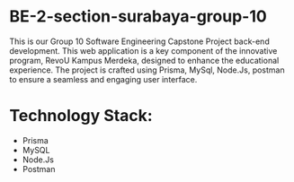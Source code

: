 # BE-2-section-surabaya-group-10
This is our Group 10 Software Engineering Capstone Project back-end development. This web application is a key component of the innovative program, RevoU Kampus Merdeka, designed to enhance the educational experience. The project is crafted using Prisma, MySql, Node.Js, postman to ensure a seamless and engaging user interface.

# Technology Stack:

* Prisma
* MySQL
* Node.Js
* Postman
